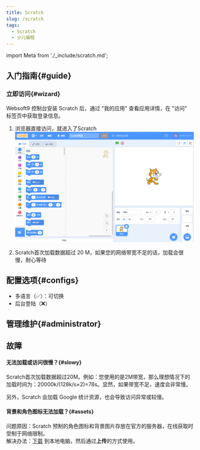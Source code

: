 ```yaml
---
title: Scratch
slug: /scratch
tags:
  - Scratch
  - 少儿编程
---
```


import Meta from './_include/scratch.md';

<Meta name="meta" />

## 入门指南{#guide}

### 立即访问{#wizard}

Websoft9 控制台安装 Scratch 后，通过 "我的应用" 查看应用详情，在 "访问" 标签页中获取登录信息。  

1. 浏览器直接访问，就进入了Scratch
   ![Scratch初始化页面](./assets/scratch-gui-websoft9.png)

2. Scratch首次加载数据超过 20 M，如果您的网络带宽不足的话，加载会很慢，耐心等待


## 配置选项{#configs}

- 多语言（✅）：可切换
- 后台登陆（❌）


## 管理维护{#administrator}

## 故障

#### 无法加载或访问很慢？{#slowy}

Scratch首次加载数据超过20M。例如：您使用的是2M带宽，那么理想情况下的加载时间为：20000k/(128k/s×2)=78s。显然，如果带宽不足，速度会非常慢。  

另外，Scratch 会加载 Google 统计资源，也会导致访问异常或较慢。  

#### 背景和角色图标无法加载？{#assets}

问题原因：Scratch 预制的角色图标和背景图片存放在官方的服务器，在线获取时受制于网络限制。  
解决办法：[下载](https://libs.websoft9.com/apps/scratch/asset.zip) 到本地电脑，然后通过**上传**的方式使用。 